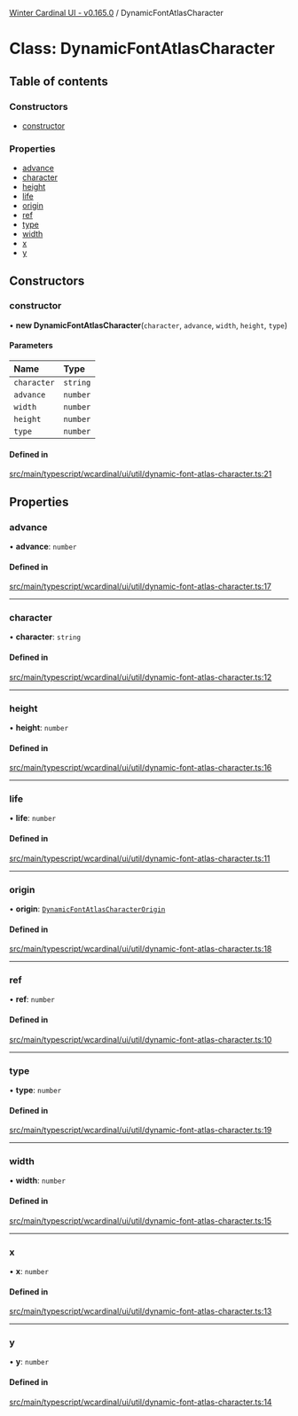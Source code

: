 [Winter Cardinal UI - v0.165.0](../index.md) / DynamicFontAtlasCharacter

# Class: DynamicFontAtlasCharacter

## Table of contents

### Constructors

- [constructor](DynamicFontAtlasCharacter.md#constructor)

### Properties

- [advance](DynamicFontAtlasCharacter.md#advance)
- [character](DynamicFontAtlasCharacter.md#character)
- [height](DynamicFontAtlasCharacter.md#height)
- [life](DynamicFontAtlasCharacter.md#life)
- [origin](DynamicFontAtlasCharacter.md#origin)
- [ref](DynamicFontAtlasCharacter.md#ref)
- [type](DynamicFontAtlasCharacter.md#type)
- [width](DynamicFontAtlasCharacter.md#width)
- [x](DynamicFontAtlasCharacter.md#x)
- [y](DynamicFontAtlasCharacter.md#y)

## Constructors

### constructor

• **new DynamicFontAtlasCharacter**(`character`, `advance`, `width`, `height`, `type`)

#### Parameters

| Name | Type |
| :------ | :------ |
| `character` | `string` |
| `advance` | `number` |
| `width` | `number` |
| `height` | `number` |
| `type` | `number` |

#### Defined in

[src/main/typescript/wcardinal/ui/util/dynamic-font-atlas-character.ts:21](https://github.com/winter-cardinal/winter-cardinal-ui/blob/v0.165.0/src/main/typescript/wcardinal/ui/util/dynamic-font-atlas-character.ts#L21)

## Properties

### advance

• **advance**: `number`

#### Defined in

[src/main/typescript/wcardinal/ui/util/dynamic-font-atlas-character.ts:17](https://github.com/winter-cardinal/winter-cardinal-ui/blob/v0.165.0/src/main/typescript/wcardinal/ui/util/dynamic-font-atlas-character.ts#L17)

___

### character

• **character**: `string`

#### Defined in

[src/main/typescript/wcardinal/ui/util/dynamic-font-atlas-character.ts:12](https://github.com/winter-cardinal/winter-cardinal-ui/blob/v0.165.0/src/main/typescript/wcardinal/ui/util/dynamic-font-atlas-character.ts#L12)

___

### height

• **height**: `number`

#### Defined in

[src/main/typescript/wcardinal/ui/util/dynamic-font-atlas-character.ts:16](https://github.com/winter-cardinal/winter-cardinal-ui/blob/v0.165.0/src/main/typescript/wcardinal/ui/util/dynamic-font-atlas-character.ts#L16)

___

### life

• **life**: `number`

#### Defined in

[src/main/typescript/wcardinal/ui/util/dynamic-font-atlas-character.ts:11](https://github.com/winter-cardinal/winter-cardinal-ui/blob/v0.165.0/src/main/typescript/wcardinal/ui/util/dynamic-font-atlas-character.ts#L11)

___

### origin

• **origin**: [`DynamicFontAtlasCharacterOrigin`](DynamicFontAtlasCharacterOrigin.md)

#### Defined in

[src/main/typescript/wcardinal/ui/util/dynamic-font-atlas-character.ts:18](https://github.com/winter-cardinal/winter-cardinal-ui/blob/v0.165.0/src/main/typescript/wcardinal/ui/util/dynamic-font-atlas-character.ts#L18)

___

### ref

• **ref**: `number`

#### Defined in

[src/main/typescript/wcardinal/ui/util/dynamic-font-atlas-character.ts:10](https://github.com/winter-cardinal/winter-cardinal-ui/blob/v0.165.0/src/main/typescript/wcardinal/ui/util/dynamic-font-atlas-character.ts#L10)

___

### type

• **type**: `number`

#### Defined in

[src/main/typescript/wcardinal/ui/util/dynamic-font-atlas-character.ts:19](https://github.com/winter-cardinal/winter-cardinal-ui/blob/v0.165.0/src/main/typescript/wcardinal/ui/util/dynamic-font-atlas-character.ts#L19)

___

### width

• **width**: `number`

#### Defined in

[src/main/typescript/wcardinal/ui/util/dynamic-font-atlas-character.ts:15](https://github.com/winter-cardinal/winter-cardinal-ui/blob/v0.165.0/src/main/typescript/wcardinal/ui/util/dynamic-font-atlas-character.ts#L15)

___

### x

• **x**: `number`

#### Defined in

[src/main/typescript/wcardinal/ui/util/dynamic-font-atlas-character.ts:13](https://github.com/winter-cardinal/winter-cardinal-ui/blob/v0.165.0/src/main/typescript/wcardinal/ui/util/dynamic-font-atlas-character.ts#L13)

___

### y

• **y**: `number`

#### Defined in

[src/main/typescript/wcardinal/ui/util/dynamic-font-atlas-character.ts:14](https://github.com/winter-cardinal/winter-cardinal-ui/blob/v0.165.0/src/main/typescript/wcardinal/ui/util/dynamic-font-atlas-character.ts#L14)
